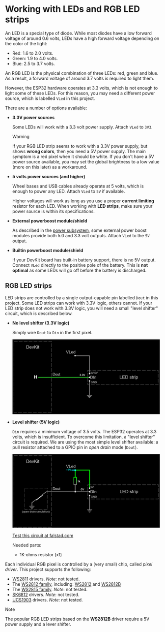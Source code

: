 # Working with LEDs and RGB LED strips

An LED is a special type of diode.
While most diodes have a low forward voltage of around 0.6 volts,
LEDs have a high forward voltage depending on the color of the light:

- Red: 1.6 to 2.0 volts.
- Green: 1.9 to 4.0 volts.
- Blue: 2.5 to 3.7 volts.

An RGB LED is the physical combination of three LEDs: red, green and blue.
As a result, a forward voltage of around 3.7 volts is required to light them.

However, the ESP32 hardware operates at 3.3 volts,
which is not enough to light some of these LEDs.
For this reason, you may need a different power source,
which is labelled `VLed` in this project.

There are a number of options available:

- **3.3V power sources**

    Some LEDs will work with a 3.3 volt power supply.
    Attach `VLed` to `3V3`.

    > [!WARNING]
    > If your RGB LED strip seems to work with a 3.3V power supply,
    > but shows **wrong colors**,
    > then you need a 5V power supply.
    > The main symptom is a red pixel when it should be white.
    > If you don't have a 5V power source available,
    > you may set the global brightness to a low value
    > (more on this later) as a workaround.

- **5 volts power sources (and higher)**

    Wheel bases and USB cables already operate at 5 volts,
    which is enough to power any LED.
    Attach `VLed` to `5V` if available.

    Higher voltages will work as long as you use a proper
    **current limiting** resistor for each LED.
    When working with **LED strips**,
    make sure your power source is within its specifications.

- **External powerboost module/shield**

    As described in the [power subsystem](./hardware/subsystems/Power/Power_en.md),
    some external power boost modules provide both 5.0 and 3.3 volt outputs.
    Attach `VLed` to the `5V` output.

- **Builtin powerboost module/shield**

    If your DevKit board has built-in battery support,
    there is no 5V output.
    Connect `VLed` directly to the positive pole of the battery.
    This is **not optimal** as some LEDs will go off
    before the battery is discharged.

## RGB LED strips

LED strips are controlled by a single output-capable pin labelled `Dout` in this project.
Some LED strips can work with 3.3V logic, others cannot.
If your LED strip does not work with 3.3V logic,
you will need a small "level shifter" circuit, which is described below.

- **No level shifter (3.3V logic)**

  Simply wire `Dout` to `Din` in the first pixel.

  ![No level shifter](./hardware/ui/LEDStrips/NoLevelShifter.png)

- **Level shifter (5V logic)**

  `Din` requires a minimum voltage of 3.5 volts.
  The ESP32 operates at 3.3 volts, which is insufficient.
  To overcome this limitation, a "level shifter" circuit is required.
  We are using the most simple level shifter available:
  a pull resistor attached to a GPIO pin in *open drain* mode (`Dout`).

  ![Level shifter](./hardware/ui/LEDStrips/LevelShifter.png)

  [Test this circuit at falstad.com](https://falstad.com/circuit/circuitjs.html?ctz=CQAgjCAMB0l3BWcMBMcUHYMGZIA4UA2ATmIxAUgoqoQFMBaMMAKACcQG8rvPenCUZHBYAPTmF4YUEgCzkMSWeEEARAPYBXAC4sA7hMEDDIQssgsASnyrGmYGcapVZtIc+gIxEtJyKcMPD9sEGVJEAA1ABk6ABNvJhC8QTAkPGJQ8CDVAEkAOxYAI05sBEd+SSQUbHILYoYUZVkMlGIqZhkLcQbiIIZZPsbbWSUQX1U6ADcAaQBLXXFmIOSxuBB0zN8ogFFVAB0AZwPtNlmAB30TYiMwFJQgiwBzEwc+25VnKASHU2UZQnIYRkCAi33akBSKUgGSBIAA4gA5VSXYz8Xi8FAoio3HFfAxcHi2NDLZwJbDvMDSCTEMKKTI-AAU6jOdDyh1ibAAhrM2UdZgBbTQAG052lm6jyAEoWAc-Ph1kSqa93CATpo6Cxng0lfc-ErZOYvvVcMozHKZKkHiwgA)

  Needed parts:

  - 1K-ohms resistor (x1)

Each individual RGB pixel is controlled by a (very small) chip, called *pixel driver*.
This project supports the following:

- [WS2811](https://www.alldatasheet.com/datasheet-pdf/pdf/1132633/WORLDSEMI/WS2811.html)
  drivers. *Note*: not tested.
- The [WS2812 family](http://world-semi.com/ws2812-family/), including:
  [WS2812](https://www.alldatasheet.com/datasheet-pdf/pdf/1134521/WORLDSEMI/WS2812.html)
  and
  [WS2812B](https://www.alldatasheet.com/datasheet-pdf/pdf/1179113/WORLDSEMI/WS2812B.html)
- The [WS2815 family](http://world-semi.com/ws2815-family/).
  *Note*: not tested.
- [SK6812](https://cdn-shop.adafruit.com/product-files/1138/SK6812%20LED%20datasheet%20.pdf)
  drivers. *Note*: not tested.
- [UCS1903](https://www.led-stuebchen.de/download/UCS1903_English.pdf)
  drivers. *Note*: not tested.

> [!NOTE]
> The popular RGB LED strips based on the **WS2812B** driver require
> a 5V power supply and a lever shifter.
